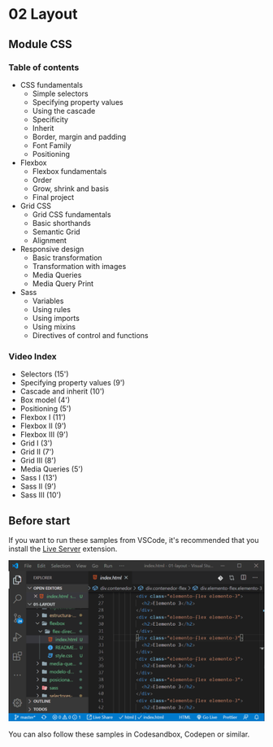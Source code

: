 # 02 Layout

## Module CSS

### Table of contents

- CSS fundamentals
  - Simple selectors
  - Specifying property values
  - Using the cascade
  - Specificity
  - Inherit
  - Border, margin and padding
  - Font Family
  - Positioning
- Flexbox
  - Flexbox fundamentals
  - Order
  - Grow, shrink and basis
  - Final project
- Grid CSS
  - Grid CSS fundamentals
  - Basic shorthands
  - Semantic Grid
  - Alignment
- Responsive design
  - Basic transformation
  - Transformation with images
  - Media Queries
  - Media Query Print
- Sass
  - Variables
  - Using rules
  - Using imports
  - Using mixins
  - Directives of control and functions

### Video Index

- Selectors (15')
- Specifying property values (9')
- Cascade and inherit (10')
- Box model (4')
- Positioning (5')
- Flexbox I (11')
- Flexbox II (9')
- Flexbox III (9')
- Grid I (3')
- Grid II (7')
- Grid III (8')
- Media Queries (5')
- Sass I (13')
- Sass II (9')
- Sass III (10')

## Before start

If you want to run these samples from VSCode, it's recommended that you install the [Live Server](https://marketplace.visualstudio.com/items?itemName=ritwickdey.LiveServer) extension.

![Live Server](./content/ejecutar-live-server.gif)

You can also follow these samples in Codesandbox, Codepen or similar.
